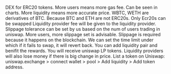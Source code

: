    
DEX for ERC20 tokens.
More users means more gas fee. Can be seen in charts.
More liquidity means more accurate price.
WBTC, WETH are derivatives of BTC. Because BTC and ETH are not ERC20s. Only Ecr20s can be swapped
Liquidity provider fee will be given to the liquidity provider.
Slippage tolerance can be set by us based on the num of users trading in uniswap. More users, more slippage set is advisable. 
Slippage is required because it happens on the blockchain.
We can set the time limit under which if it fails to swap, it will revert back.
You can add liquidity pair and benifit the rewards. You will receive uniswap LP tokens.
Liquidity providers will also lose money if there is big change in price. 
List a token on Uniswap:
uniswap.exchange > connect wallet > pool > Add liquidity > Add token address.
